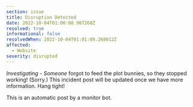 ```yaml
---
section: issue
title: Disruption Detected
date: 2022-10-04T01:00:08.907260Z
resolved: true
informational: false
resolvedWhen: 2022-10-04T01:01:09.268612Z
affected:
  - Website
severity: disrupted
---
```

*Investigating* - _Someone_ forgot to feed the plot bunnies, so they stopped working! (Sorry.) This incident post will be updated once we have more information. Hang tight!

This is an automatic post by a monitor bot.
        